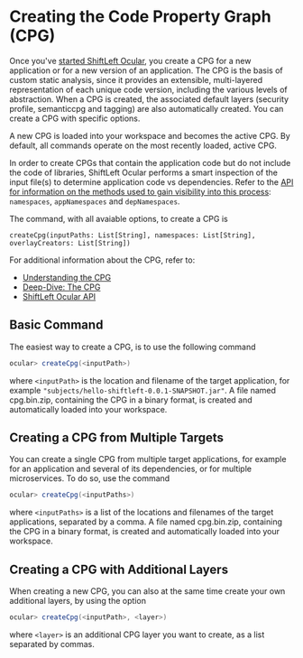 # Creating the Code Property Graph (CPG)

Once you've [started ShiftLeft Ocular](starting.md), you create a CPG for a new application or for a new version of an application. The CPG is the basis of custom static analysis, since it provides an extensible, multi-layered representation of each unique code version, including the various levels of abstraction. When a CPG is created, the associated default layers (security profile, semanticcpg and tagging) are also automatically created. You can create a CPG with specific options.

A new CPG is loaded into your workspace and becomes the active CPG. By default, all commands operate on the most recently loaded, active CPG. 

In order to create CPGs that contain the application code but do not include the code of libraries, ShiftLeft Ocular performs a smart inspection of the input file(s) to determine application code vs dependencies. Refer to the [API for information on the methods used to gain visibility into this process](https://ocular.shiftleft.io/api/io/shiftleft/repl/Console.html): `namespaces`, `appNamespaces` and `depNamespaces`.

The command, with all avaiable options, to create a CPG is

`createCpg(inputPaths: List[String], namespaces: List[String], overlayCreators: List[String])`

For additional information about the CPG, refer to:

* [Understanding the CPG](../../introduction/understanding-cpg.md)
* [Deep-Dive: The CPG](../about/cpg-deep-dive.md)
* [ShiftLeft Ocular API](https://ocular.shiftleft.io/api/io/shiftleft/repl/Console.html)

## Basic Command

The easiest way to create a CPG, is to use the following command

```scala
ocular> createCpg(<inputPath>)
```

where `<inputPath>` is the location and filename of the target application, for example `"subjects/hello-shiftleft-0.0.1-SNAPSHOT.jar"`. A file named cpg.bin.zip, containing the CPG in a binary format, is created and automatically loaded into your workspace. 

## Creating a CPG from Multiple Targets

You can create a single CPG from multiple target applications, for example for an application and several of its dependencies, or for multiple microservices. To do so, use the command

```scala
ocular> createCpg(<inputPaths>)
```

where `<inputPaths>` is a list of the locations and filenames of the target applications, separated by a comma. A file named cpg.bin.zip, containing the CPG in a binary format, is created and automatically loaded into your workspace. 

## Creating a CPG with Additional Layers 

When creating a new CPG, you can also at the same time create your own additional layers, by using the option

```scala
ocular> createCpg(<inputPath>, <layer>)
```

where `<layer>` is an additional CPG layer you want to create, as a list separated by commas. 
